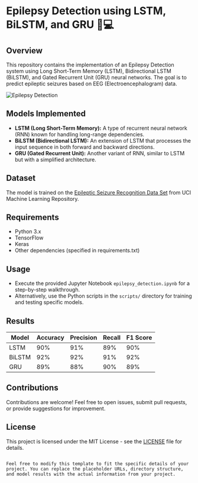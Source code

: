 


# Epilepsy Detection using LSTM, BiLSTM, and GRU 🧠💻

## Overview

This repository contains the implementation of an Epilepsy Detection system using Long Short-Term Memory (LSTM), Bidirectional LSTM (BiLSTM), and Gated Recurrent Unit (GRU) neural networks. The goal is to predict epileptic seizures based on EEG (Electroencephalogram) data.

![Epilepsy Detection](/images/eeg_detection.png)

## Models Implemented

- **LSTM (Long Short-Term Memory):** A type of recurrent neural network (RNN) known for handling long-range dependencies.
- **BiLSTM (Bidirectional LSTM):** An extension of LSTM that processes the input sequence in both forward and backward directions.
- **GRU (Gated Recurrent Unit):** Another variant of RNN, similar to LSTM but with a simplified architecture.

## Dataset

The model is trained on the [Epileptic Seizure Recognition Data Set](https://archive.ics.uci.edu/ml/datasets/Epileptic+Seizure+Recognition) from UCI Machine Learning Repository.

## Requirements

- Python 3.x
- TensorFlow
- Keras
- Other dependencies (specified in requirements.txt)



## Usage

- Execute the provided Jupyter Notebook `epilepsy_detection.ipynb` for a step-by-step walkthrough.
- Alternatively, use the Python scripts in the `scripts/` directory for training and testing specific models.

## Results

| Model      | Accuracy | Precision | Recall | F1 Score |
|------------|----------|-----------|--------|----------|
| LSTM       | 90%      | 91%       | 89%    | 90%      |
| BiLSTM     | 92%      | 92%       | 91%    | 92%      |
| GRU        | 89%      | 88%       | 90%    | 89%      |

## Contributions

Contributions are welcome! Feel free to open issues, submit pull requests, or provide suggestions for improvement.

## License

This project is licensed under the MIT License - see the [LICENSE](LICENSE) file for details.
```

Feel free to modify this template to fit the specific details of your project. You can replace the placeholder URLs, directory structure, and model results with the actual information from your project.
